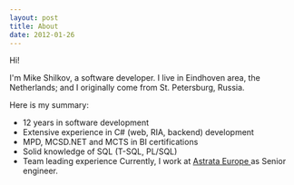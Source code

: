 ```yaml
---
layout: post
title: About
date: 2012-01-26
---
```


Hi!

I'm Mike Shilkov, a software developer. I live in Eindhoven area, the Netherlands; and I originally come from St. Petersburg, Russia.

Here is my summary:

*   12 years in software development
*   Extensive experience in C# (web, RIA, backend) development
*   MPD, MCSD.NET and MCTS in BI certifications
*   Solid knowledge of SQL (T-SQL, PL/SQL)
*   Team leading experience
Currently, I work at [Astrata Europe ](http://astrata.eu)as Senior engineer.